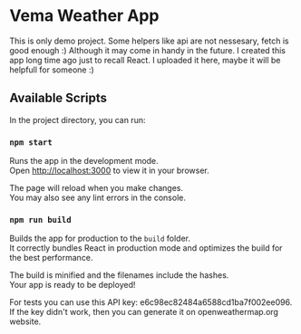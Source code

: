# Vema Weather App

This is only demo project. Some helpers like api are not nessesary, fetch is good enough :) Although it may come in handy in the future. I created this app long time ago just to recall React. I uploaded it here, maybe it will be helpfull for someone :)

## Available Scripts

In the project directory, you can run:

### `npm start`

Runs the app in the development mode.\
Open [http://localhost:3000](http://localhost:3000) to view it in your browser.

The page will reload when you make changes.\
You may also see any lint errors in the console.

### `npm run build`

Builds the app for production to the `build` folder.\
It correctly bundles React in production mode and optimizes the build for the best performance.

The build is minified and the filenames include the hashes.\
Your app is ready to be deployed!

For tests you can use this API key: e6c98ec82484a6588cd1ba7f002ee096. If the key didn't work, then you can generate it on openweathermap.org website.